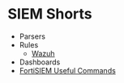 # SIEM Shorts

- Parsers
- Rules
  - [Wazuh](rules/Wazuh)
- Dashboards
- [FortiSIEM Useful Commands](fortisiem-useful-commands.md)
